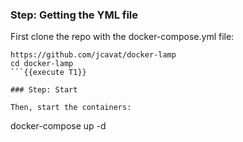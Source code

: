 ### Step: Getting the YML file

First clone the repo with the docker-compose.yml file:
```
https://github.com/jcavat/docker-lamp
cd docker-lamp
```{{execute T1}}

### Step: Start

Then, start the containers:
```
docker-compose up -d
```{{execute T1}}